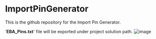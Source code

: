 # ImportPinGenerator
This is the github repository for the Import Pin Generator.

'**EBA_Pins.txt**' file will be exported under project solution path.
![image](https://github.com/poemayphyu/ImportPinGenerator/assets/47621410/7d490d47-9e79-4dab-9923-f4ad99425794)

